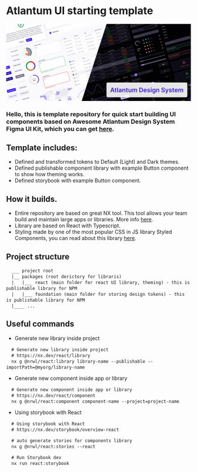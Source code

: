 # Atlantum UI starting template

<img src="./assets/bg-readme.png" alt="banner"/>

### Hello, this is template repository for quick start building UI components based on Awesome Atlantum Design System Figma UI Kit, which you can get <a href="https://app.gumroad.com/arturivanov">here</a>.

## Template includes:

-   Defined and transformed tokens to Default (Light) and Dark themes.
-   Defined publishable component library with example Button component to show how theming works.
-   Defined storybook with example Button component.

## How it builds.

-   Entire repository are based on great NX tool. This tool allows your team build and maintain large apps or libraries. More info <a href="https://nx.dev">here</a>.
-   Library are based on React with Typescript.
-   Styling made by one of the most popular CSS in JS library Styled Components, you can read about this library <a href="https://styled-components.com">here</a>.

## Project structure

```
  ___ project root
  |__ packages (root derictory for libraris)
  |   |___ react (main folder for react UI library, theming) - this is publishable library for NPM
  |   |___ foundation (main folder for storing design tokens) - this is publishable library for NPM
  |____ ...
```

## Useful commands

-   Generate new library inside project

```shell
  # Generate new library inside project
  # https://nx.dev/react/library
  nx g @nrwl/react:library library-name --publishable --importPath=@myorg/library-name
```

-   Generate new component inside app or library

```shell
  # Generate new component inside app or library
  # https://nx.dev/react/component
  nx g @nrwl/react:component component-name --project=project-name
```

-   Using storybook with React

```shell
  # Using storybook with React
  # https://nx.dev/storybook/overview-react
```

```shell
  # auto generate stories for components library
  nx g @nrwl/react:stories --react
```

```shell
  # Run Storybook dev
  nx run react:storybook
```
